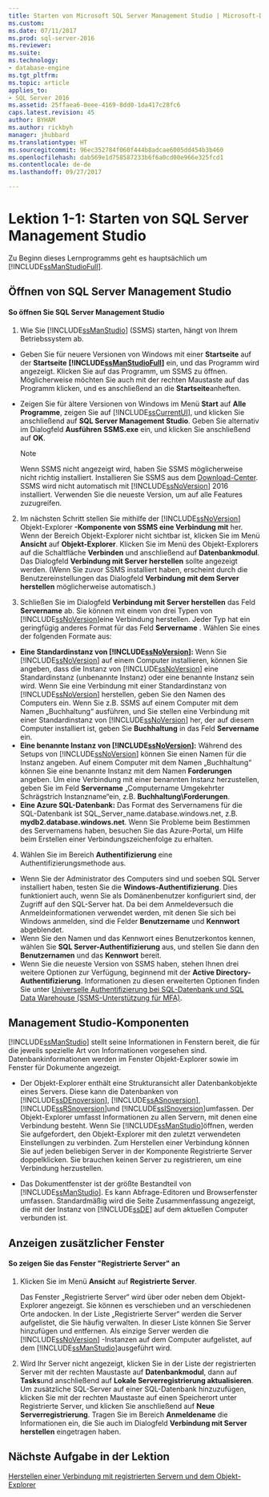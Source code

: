 ```yaml
---
title: Starten von Microsoft SQL Server Management Studio | Microsoft-Dokumentation
ms.custom: 
ms.date: 07/11/2017
ms.prod: sql-server-2016
ms.reviewer: 
ms.suite: 
ms.technology:
- database-engine
ms.tgt_pltfrm: 
ms.topic: article
applies_to:
- SQL Server 2016
ms.assetid: 25ffaea6-0eee-4169-8dd0-1da417c28fc6
caps.latest.revision: 45
author: BYHAM
ms.author: rickbyh
manager: jhubbard
ms.translationtype: HT
ms.sourcegitcommit: 96ec352784f060f444b8adcae6005dd454b3b460
ms.openlocfilehash: dab569e1d758587233b6f6a0cd00e966e325fcd1
ms.contentlocale: de-de
ms.lasthandoff: 09/27/2017

---
```

# <a name="lesson-1-1---start-sql-server-management-studio"></a>Lektion 1-1: Starten von SQL Server Management Studio
Zu Beginn dieses Lernprogramms geht es hauptsächlich um [!INCLUDE[ssManStudioFull](../../includes/ssmanstudiofull-md.md)].  
  
## <a name="opening-sql-server-management-studio"></a>Öffnen von SQL Server Management Studio  
  
#### <a name="to-open-sql-server-management-studio"></a>So öffnen Sie SQL Server Management Studio  
  
1.  Wie Sie [!INCLUDE[ssManStudio](../../includes/ssmanstudio-md.md)] (SSMS) starten, hängt von Ihrem Betriebssystem ab.  
  * Geben Sie für neuere Versionen von Windows mit einer **Startseite** auf der **Startseite** **[!INCLUDE[ssManStudioFull](../../includes/ssmanstudiofull-md.md)]** ein, und das Programm wird angezeigt. Klicken Sie auf das Programm, um SSMS zu öffnen. Möglicherweise möchten Sie auch mit der rechten Maustaste auf das Programm klicken, und es anschließend an die **Startseite**anheften.   
  * Zeigen Sie für ältere Versionen von Windows im Menü **Start** auf **Alle Programme**, zeigen Sie auf [!INCLUDE[ssCurrentUI](../../includes/sscurrentui-md.md)], und klicken Sie anschließend auf **SQL Server Management Studio**. Geben Sie alternativ im Dialogfeld **Ausführen** **SSMS.exe** ein, und klicken Sie anschließend auf **OK**.  
  
    > [!NOTE]  
    >  Wenn SSMS nicht angezeigt wird, haben Sie SSMS möglicherweise nicht richtig installiert. Installieren Sie SSMS aus dem [Download-Center](../download-sql-server-management-studio-ssms.md). SSMS wird nicht automatisch mit [!INCLUDE[ssNoVersion](../../includes/ssnoversion-md.md)] 2016 installiert. Verwenden Sie die neueste Version, um auf alle Features zuzugreifen.  
  
2.  Im nächsten Schritt stellen Sie mithilfe der [!INCLUDE[ssNoVersion](../../includes/ssnoversion-md.md)] Objekt-Explorer **-Komponente von SSMS eine Verbindung mit** her. Wenn der Bereich Objekt-Explorer nicht sichtbar ist, klicken Sie im Menü **Ansicht** auf **Objekt-Explorer**. Klicken Sie im Menü des Objekt-Explorers auf die Schaltfläche **Verbinden** und anschließend auf **Datenbankmodul**. Das Dialogfeld **Verbindung mit Server herstellen** sollte angezeigt werden. (Wenn Sie zuvor SSMS installiert haben, erscheint durch die Benutzereinstellungen das Dialogfeld **Verbindung mit dem Server herstellen** möglicherweise automatisch.)  
  
3.  Schließen Sie im Dialogfeld **Verbindung mit Server herstellen** das Feld **Servername** ab. Sie können mit einem von drei Typen von [!INCLUDE[ssNoVersion](../../includes/ssnoversion-md.md)]eine Verbindung herstellen. Jeder Typ hat ein geringfügig anderes Format für das Feld **Servername** . Wählen Sie eines der folgenden Formate aus:  
  -  **Eine Standardinstanz von [!INCLUDE[ssNoVersion](../../includes/ssnoversion-md.md)]:** Wenn Sie [!INCLUDE[ssNoVersion](../../includes/ssnoversion-md.md)] auf einem Computer installieren, können Sie angeben, dass die Instanz von [!INCLUDE[ssNoVersion](../../includes/ssnoversion-md.md)] eine Standardinstanz (unbenannte Instanz) oder eine benannte Instanz sein wird. Wenn Sie eine Verbindung mit einer Standardinstanz von [!INCLUDE[ssNoVersion](../../includes/ssnoversion-md.md)] herstellen, geben Sie den Namen des Computers ein. Wenn Sie z.B. SSMS auf einem Computer mit dem Namen „Buchhaltung“ ausführen, und Sie stellen eine Verbindung mit einer Standardinstanz von [!INCLUDE[ssNoVersion](../../includes/ssnoversion-md.md)]  her, der auf diesem Computer installiert ist, geben Sie **Buchhaltung** in das Feld **Servername** ein.  
  -  **Eine benannte Instanz von [!INCLUDE[ssNoVersion](../../includes/ssnoversion-md.md)]:** Während des Setups von [!INCLUDE[ssNoVersion](../../includes/ssnoversion-md.md)] können Sie einen Namen für die Instanz angeben. Auf einem Computer mit dem Namen „Buchhaltung“ können Sie eine benannte Instanz mit dem Namen **Forderungen** angeben. Um eine Verbindung mit einer benannten Instanz herzustellen, geben Sie im Feld **Servername** „Computername Umgekehrter Schrägstrich Instanzname“ein, z.B. **Buchhaltung\Forderungen**.  
  -  **Eine Azure SQL-Datenbank:** Das Format des Servernamens für die SQL-Datenbank ist SQL_Server_name.database.windows.net, z.B. **mydb2.database.windows.net**. Wenn Sie Probleme beim Bestimmen des Servernamens haben, besuchen Sie das Azure-Portal, um Hilfe beim Erstellen einer Verbindungszeichenfolge zu erhalten.  
  
4. Wählen Sie im Bereich **Authentifizierung** eine Authentifizierungsmethode aus.  
  - Wenn Sie der Administrator des Computers sind und soeben SQL Server installiert haben, testen Sie die **Windows-Authentifizierung**.  Dies funktioniert auch, wenn Sie als Domänenbenutzer konfiguriert sind, der Zugriff auf den SQL-Server hat. Da bei dem Anmeldeversuch die Anmeldeinformationen verwendet werden, mit denen Sie sich bei Windows anmelden, sind die Felder **Benutzername** und **Kennwort** abgeblendet. 
  -  Wenn Sie den Namen und das Kennwort eines Benutzerkontos kennen, wählen Sie **SQL Server-Authentifizierung** aus, und stellen Sie dann den **Benutzernamen** und das **Kennwort** bereit.
  - Wenn Sie die neueste Version von SSMS haben, stehen Ihnen drei weitere Optionen zur Verfügung, beginnend mit der **Active Directory-Authentifizierung**. Informationen zu diesen erweiterten Optionen finden Sie unter [Universelle Authentifizierung bei SQL-Datenbank und SQL Data Warehouse (SSMS-Unterstützung für MFA)](https://docs.microsoft.com/en-us/azure/sql-database/sql-database-ssms-mfa-authentication).  
  
## <a name="management-studio-components"></a>Management Studio-Komponenten  
[!INCLUDE[ssManStudio](../../includes/ssmanstudio-md.md)] stellt seine Informationen in Fenstern bereit, die für die jeweils spezielle Art von Informationen vorgesehen sind. Datenbankinformationen werden im Fenster Objekt-Explorer sowie im Fenster für Dokumente angezeigt.  
  
-   Der Objekt-Explorer enthält eine Strukturansicht aller Datenbankobjekte eines Servers. Diese kann die Datenbanken von [!INCLUDE[ssDEnoversion](../../includes/ssdenoversion-md.md)], [!INCLUDE[ssASnoversion](../../includes/ssasnoversion-md.md)], [!INCLUDE[ssRSnoversion](../../includes/ssrsnoversion-md.md)]und [!INCLUDE[ssISnoversion](../../includes/ssisnoversion-md.md)]umfassen. Der Objekt-Explorer umfasst Informationen zu allen Servern, mit denen eine Verbindung besteht. Wenn Sie [!INCLUDE[ssManStudio](../../includes/ssmanstudio-md.md)]öffnen, werden Sie aufgefordert, den Objekt-Explorer mit den zuletzt verwendeten Einstellungen zu verbinden. Zum Herstellen einer Verbindung können Sie auf jeden beliebigen Server in der Komponente Registrierte Server doppelklicken. Sie brauchen keinen Server zu registrieren, um eine Verbindung herzustellen.  
  
-   Das Dokumentfenster ist der größte Bestandteil von [!INCLUDE[ssManStudio](../../includes/ssmanstudio-md.md)]. Es kann Abfrage-Editoren und Browserfenster umfassen. Standardmäßig wird die Seite Zusammenfassung angezeigt, die mit der Instanz von [!INCLUDE[ssDE](../../includes/ssde-md.md)] auf dem aktuellen Computer verbunden ist.  
  
## <a name="showing-additional-windows"></a>Anzeigen zusätzlicher Fenster  
  
#### <a name="to-show-the-registered-servers-window"></a>So zeigen Sie das Fenster "Registrierte Server" an  
  
1.  Klicken Sie im Menü **Ansicht** auf **Registrierte Server**.  
  
    Das Fenster „Registrierte Server“ wird über oder neben dem Objekt-Explorer angezeigt. Sie können es verschieben und an verschiedenen Orte andocken. In der Liste „Registrierte Server“ werden die Server aufgelistet, die Sie häufig verwalten. In dieser Liste können Sie Server hinzufügen und entfernen. Als einzige Server werden die [!INCLUDE[ssNoVersion](../../includes/ssnoversion-md.md)] -Instanzen auf dem Computer aufgelistet, auf dem [!INCLUDE[ssManStudio](../../includes/ssmanstudio-md.md)]ausgeführt wird.  
  
2.  Wird Ihr Server nicht angezeigt, klicken Sie in der Liste der registrierten Server mit der rechten Maustaste auf **Datenbankmodul**, dann auf **Tasks**und anschließend auf **Lokale Serverregistrierung aktualisieren**. Um zusätzliche SQL-Server auf einer SQL-Datenbank hinzuzufügen, klicken Sie mit der rechten Maustaste auf einen Speicherort unter Registrierte Server, und klicken Sie anschließend auf **Neue Serverregistrierung**. Tragen Sie im Bereich **Anmeldename** die Informationen ein, die Sie auch im Dialogfeld **Verbindung mit Server herstellen** eingetragen haben.  
  
## <a name="next-task-in-lesson"></a>Nächste Aufgabe in der Lektion  
[Herstellen einer Verbindung mit registrierten Servern und dem Objekt-Explorer](../../tools/sql-server-management-studio/lesson-1-2-connect-with-registered-servers-and-object-explorer.md)  

  
